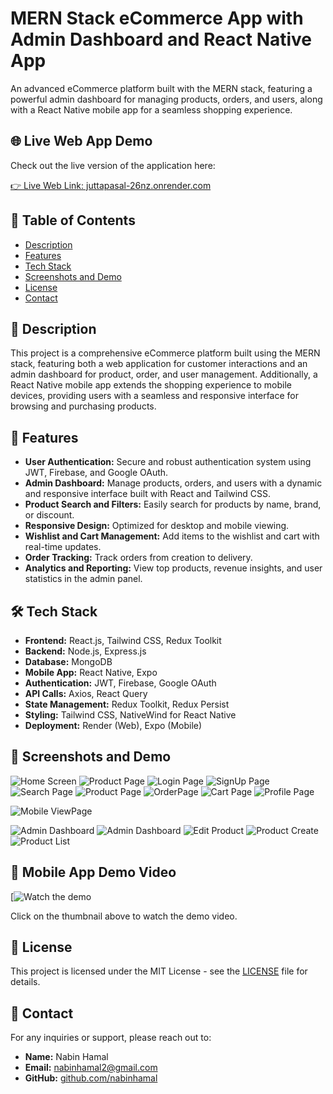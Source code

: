 # MERN Stack eCommerce App with Admin Dashboard and React Native App

An advanced eCommerce platform built with the MERN stack, featuring a powerful admin dashboard for managing products, orders, and users, along with a React Native mobile app for a seamless shopping experience.


## 🌐 Live Web App Demo

Check out the live version of the application here:

[👉 Live Web Link: juttapasal-26nz.onrender.com](https://juttapasal-26nz.onrender.com)


## 📝 Table of Contents

- [Description](#-description)
- [Features](#-features)
- [Tech Stack](#-tech-stack)
- [Screenshots and Demo](#-screenshots-and-demo)
- [License](#-license)
- [Contact](#-contact)

## 📜 Description

This project is a comprehensive eCommerce platform built using the MERN stack, featuring both a web application for customer interactions and an admin dashboard for product, order, and user management. Additionally, a React Native mobile app extends the shopping experience to mobile devices, providing users with a seamless and responsive interface for browsing and purchasing products.

## 🌟 Features

- **User Authentication:** Secure and robust authentication system using JWT, Firebase, and Google OAuth.
- **Admin Dashboard:** Manage products, orders, and users with a dynamic and responsive interface built with React and Tailwind CSS.
- **Product Search and Filters:** Easily search for products by name, brand, or discount.
- **Responsive Design:** Optimized for desktop and mobile viewing.
- **Wishlist and Cart Management:** Add items to the wishlist and cart with real-time updates.
- **Order Tracking:** Track orders from creation to delivery.
- **Analytics and Reporting:** View top products, revenue insights, and user statistics in the admin panel.

## 🛠 Tech Stack

- **Frontend:** React.js, Tailwind CSS, Redux Toolkit
- **Backend:** Node.js, Express.js
- **Database:** MongoDB
- **Mobile App:** React Native, Expo
- **Authentication:** JWT, Firebase, Google OAuth
- **API Calls:** Axios, React Query
- **State Management:** Redux Toolkit, Redux Persist
- **Styling:** Tailwind CSS, NativeWind for React Native
- **Deployment:** Render (Web), Expo (Mobile)

## 📸 Screenshots and Demo
![Home Screen](./home-screen.png)
![Product Page](./productdetail-screen.png)
![Login Page](./signin-screen.png)
![SignUp Page](./signup-screen.png)
![Search Page](./search-screen.png)
![Product Page](./product-screen.png)
![OrderPage](./order-screen.png)
![Cart Page](./cart-screen.png)
![Profile Page](./profile-screen.png)

![Mobile ViewPage](./mobileview-screen.png)

![Admin Dashboard](./dashboard1-screen.png)
![Admin Dashboard](./dashboard2-screen.png)
![Edit Product](./editproduct-screen.png)
![Product Create](./create-screen.png)
![Product List](./productlist-screen.png)

## 🎥 Mobile App Demo Video
[![Watch the demo](https://github.com/user-attachments/assets/7d407ab5-8569-48ed-8e12-3a092ad931c2
)


Click on the thumbnail above to watch the demo video.

## 📄 License

This project is licensed under the MIT License - see the [LICENSE](LICENSE) file for details.

## 📧 Contact

For any inquiries or support, please reach out to:

- **Name:** Nabin Hamal
- **Email:** [nabinhamal2@gmail.com](mailto:nabinhamal2@gmail.com)
- **GitHub:** [github.com/nabinhamal](https://github.com/nabinhamal)
